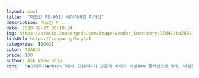 ```yaml
---
layout: post 
title:  "매드킨 PS-001/ 베이직바벨 피어싱" 
description: 매드킨 P ..
date: 2020-02-27 06:10:34 
img: https://static.coupangcdn.com/image/vendor_inventory/37d4/aba26321c0e610a75a9a22172ee72890a0bd666fb1dbc9042357ea832b17.jpg 
linkUrl: https://coupa.ng/brg4pI 
categories: [1002] 
color: 43A047 
price: 100 
author: Ask View Shop 
cont:  "●구매후기●<br/>그래서 고심하다가 고른게 베이직 바벨8mm 플레인으로 9개, 바람꽃 피어싱 플레인으로 2개, 페더스투볼드롭 피어싱 1개, 더블링드롭 피어싱 플레인으로 2개 바벨6mm 플레인으로 9개! 해서 총 23개를 시켰고, 서비스로 2개인가 더 왔네요! 혜자혜자 최고!<br/>길고 화려한것들도 좋아하지만<br/>내용물도 뽁뽁이로 잘 싸져있어서 포장 뜯을 때 뭐 흐트러질 걱정 없이 잘 됐어요!<br/>로켓와우 멤버쉽을 이용하는 중이라 로켓배송 상품이면 더 좋았겠지만 어짜피 좀 여러개 샀던거라서 무료배송으로 적용됐네요!<br/>머리카락에 잘 걸린다고 싫어하시는 분들도 계시는데 오히려 저는 바벨이 너무 짧으면 샤워하고 나서나 머리감고 나서 그 물기를 제거하기가 너무 힘들더라구요 ㅠㅠ<br/>배송부터 상품, 가성비까지 마음에 들어요~ 다음에 피어싱 구매할 일 있으면 매드킨에서 하면 될 것 같네용 ㅎㅎ 번창하세요!<br/>사진상에 보이는 네모친 부분들이 8mm 바벨을 꼈을 때의 착용샷이에요!<br/>심지어 올라온 피어싱들도 다 내 취저.<br/>.<br/>탕탕<br/>오프라인에서 사면 당연히 서비스는 기대하기 힘들고 요새 이렇게 서비스 챙겨주시는 분들도 드문데 너무 좋았어요!<br/>이 물품 살 때 사딘에 있는 색깔과 똑같은 색이면 정말 좋겠다고 생각하고 구매를했는데, 정말 색갈과 똑같아서 좋네요! 그리고 너무 심플하고, 엄청 가벼워서 좋아요! 원래 피어싱들은 다 가볍지만, 이 피어싱은 쪼금 더 가벼운느낌?이 들어서 좋았어요! 그래서 매우 만족해요!!<br/>이번에 쿠팡 둘러보다가 진짜로 또르르 하고 볼이 빠지더니ㅋㅋㅋㅋ 좀 있다보니까 바도 없어짐.<br/>.<br/>ㅎ… 그래서 쿠팡에서 피어싱도 파나?! 싶어서 찾아봤더니 매드킨에서 떡하니 팔고있더라구요<br/>특히 뚫은지 얼마 안된 피어싱들은 조금만 건들여도 쉽게 부어서 물기제거하기가 힘든데 8mm 바벨은 훨씬 수월해서 좋았어요!<br/>포장도 종류별로 해주셔서 수량 확인할 때도 편했고, 꺼내고 보관하기도 더 좋았어요! 은근한 센스 감동적~ ㅋㅋ<br/>피어싱을 너무 자주 잃어버려서 한 번에 살 때 좀 많이씩 사는 편인데<br/>피어싱을 뚫는것도 좋아하고 예쁘고 반짝반짝한  피어싱들 모으는것도 좋아해요!<br/>피어싱을 옷에 맞춰서 자주 갈아끼우다보니 피어싱을 너무 자주 잃어버려서 한 번에 살 때 좀 많이씩 사는 편인데<br/>한참 끼다보면 결국 배이직으로 돌아오는거같아요 ㅋㅋㅋ<br/>해서 배송은 하루인가 이틀인가 굉장히 빨리왔고, 내용물도 뽁뽁이로 잘 싸져있어서 포장 뜯을 때 뭐 흐트러질 걱정 없이 잘 됐어요!<br/>확실이 6mm보다 살짝 긴 감이 있죠?!<br/>" 
---
```

